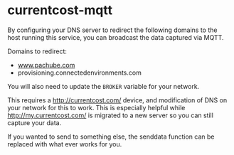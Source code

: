 # currentcost-mqtt

By configuring your DNS server to redirect the following domains to the host
running this service, you can broadcast the data captured via MQTT.

Domains to redirect:
- www.pachube.com
- provisioning.connectedenvironments.com

You will also need to update the `BROKER` variable for your network.

This requires a http://currentcost.com/ device, and modification of DNS on
your network for this to work. This is especially helpful while
http://my.currentcost.com/ is migrated to a new server so you can still
capture your data.

If you wanted to send to something else, the senddata function can be
replaced with what ever works for you.
